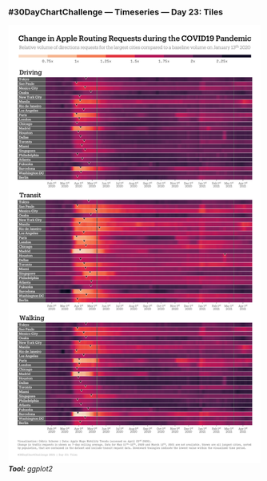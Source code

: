 ### #30DayChartChallenge — Timeseries — Day 23: Tiles
![](https://raw.githubusercontent.com/Z3tt/30DayChartChallenge/main/23_tiles/23_tiles.png)<br>***Tool:*** *ggplot2*
